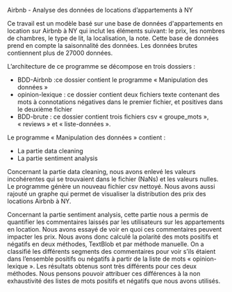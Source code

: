 Airbnb - Analyse des données de locations d’appartements à NY


Ce travail est un modèle basé sur une base de données d'appartements en location sur Airbnb à NY qui inclut les éléments suivant: le prix, les nombres de chambres, le type de lit, la localisation, la note. Cette base de données prend en compte la saisonnalité des données.
Les données brutes contiennent plus de 27000 données.

L’architecture de ce programme se décompose en trois dossiers :
- BDD-Airbnb :ce dossier contient le programme « Manipulation des données »
- opinion-lexique : ce dossier contient deux fichiers texte contenant des mots à connotations négatives dans le premier fichier, et positives dans le deuxième fichier
- BDD-brute : ce dossier contient trois fichiers csv « groupe_mots », « reviews » et « liste-données ». 

Le programme « Manipulation des données » contient :
- La partie data cleaning
- La partie sentiment analysis

Concernant la partie data cleaning, nous avons enlevé les valeurs incohérentes qui se trouvaient dans le fichier (NaNs) et les valeurs nulles. Le programme génère un nouveau fichier csv nettoyé. Nous avons aussi rajouté un graphe qui permet de visualiser la distribution des prix des locations Airbnb à NY.

Concernant la partie sentiment analysis, cette partie nous a permis de quantifier les commentaires laissés par les utilisateurs sur les appartements en location. Nous avons essayé de voir en quoi ces commentaires peuvent impacter les prix. Nous avons donc calculé la polarité des mots positifs et négatifs en deux méthodes, TextBlob et par méthode manuelle. On a classifié les différents segments des commentaires pour voir s’ils étaient dans l’ensemble positifs ou négatifs à partir de la liste de mots « opinion-lexique ». Les résultats obtenus sont très différents pour ces deux méthodes. Nous pensons pouvoir attribuer ces différences à la non exhaustivité des listes de mots positifs et négatifs que nous avons utilisés.
